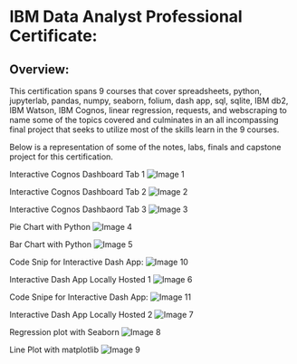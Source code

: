 # IBM Data Analyst Professional Certificate:

## Overview:
This certification spans 9 courses that cover spreadsheets, python, jupyterlab, pandas, numpy, seaborn, folium, dash app, sql, sqlite, IBM db2, IBM Watson, IBM Cognos, linear regression, requests, and webscraping to name some of the topics covered and culminates in an all incompassing final project that seeks to utilize most of the skills learn in the 9 courses.

Below is a representation of some of the notes, labs, finals and capstone project for this certification.

Interactive Cognos Dashboard Tab 1
![Image 1](.png/full_dash_tabs.png)

Interactive Cognos Dashboard Tab 2
![Image 2](.png/New_Demographics.png)

Interactive Cognos Dashbaord Tab 3
![Image 3](.png/New_FTT.png)

Pie Chart with Python
![Image 4](.png/Key_Skills_Pie_Chart.png)

Bar Chart with Python
![Image 5](.png/Average_Annual_Salary_Bar_Chart.png)

Code Snip for Interactive Dash App:
![Image 10](.png/Dash_App_Code_1.png)

Interactive Dash App Locally Hosted 1
![Image 6](.png/Dash_App_Interactive_1.png)

Code Snipe for Interactive Dash App:
![Image 11](.png/Dash_App_Code_2.png)

Interactive Dash App Locally Hosted 2
![Image 7](.png/Dash_App_Interactive_2.png)

Regression plot with Seaborn
![Image 8](.png/RegPlot_Seaborn.png)

Line Plot with matplotlib
![Image 9](.png/Line_Plot_with_Code.png)


